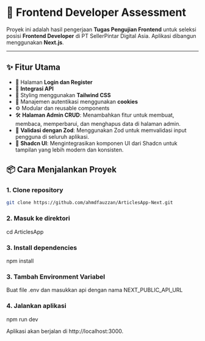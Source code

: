 # 🚀 Frontend Developer Assessment

Proyek ini adalah hasil pengerjaan **Tugas Pengujian Frontend** untuk seleksi posisi **Frontend Developer** di PT SellerPintar Digital Asia. Aplikasi dibangun menggunakan **Next.js**.

---

## ✨ Fitur Utama

- 🔐 Halaman **Login dan Register**
- 🔄 **Integrasi API**
- 🌙 Styling menggunakan **Tailwind CSS**
- 🍪 Manajemen autentikasi menggunakan **cookies**
- ⚙️ Modular dan reusable components
- 🛠 **Halaman Admin CRUD**: Menambahkan fitur untuk membuat, membaca, memperbarui, dan menghapus data di halaman admin.
- 📝 **Validasi dengan Zod**: Menggunakan Zod untuk memvalidasi input pengguna di seluruh aplikasi.
- 🎨 **Shadcn UI**: Mengintegrasikan komponen UI dari Shadcn untuk tampilan yang lebih modern dan konsisten.

## 📦 Cara Menjalankan Proyek

### 1. Clone repository

```bash
git clone https://github.com/ahmdfauzzan/ArticlesApp-Next.git
```

### 2. Masuk ke direktori

cd ArticlesApp

### 3. Install dependencies

npm install

### 3. Tambah Environment Variabel

Buat file .env dan masukkan api dengan nama NEXT_PUBLIC_API_URL

### 4. Jalankan aplikasi

npm run dev

Aplikasi akan berjalan di http://localhost:3000.
